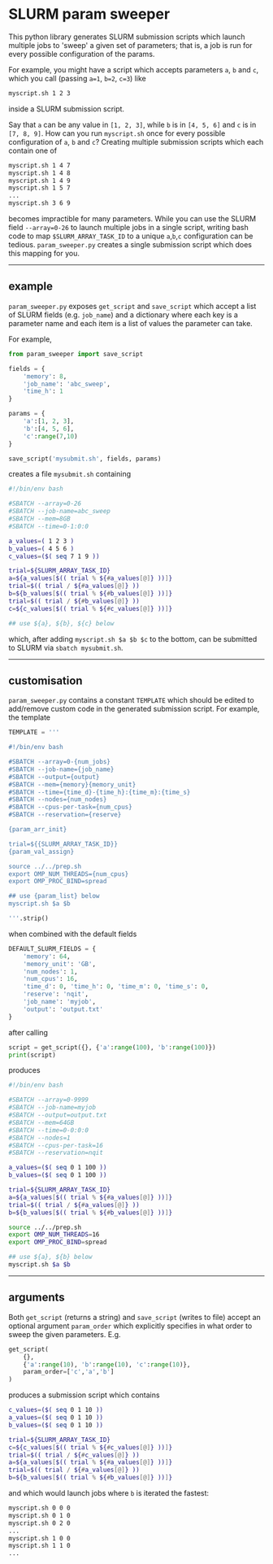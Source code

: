 # SLURM param sweeper

This python library generates SLURM submission scripts which launch multiple jobs to 'sweep' a given
set of parameters; that is, a job is run for every possible configuration of the params.

For example, you might have a script which accepts parameters `a`, `b` and `c`, which you call (passing `a=1`, `b=2`,
`c=3`) like
```bash
myscript.sh 1 2 3
```
inside a SLURM submission script.

Say that `a` can be any value in `[1, 2, 3]`, while `b` is in `[4, 5, 6]` and `c` is in `[7, 8, 9]`. 
How can you run `myscript.sh` once for every possible configuration of `a`, `b` and `c`?
Creating multiple submission scripts which each contain one of
```bash
myscript.sh 1 4 7
myscript.sh 1 4 8
myscript.sh 1 4 9
myscript.sh 1 5 7
...
myscript.sh 3 6 9
```
becomes impractible for many parameters. While you can use the SLURM field `--array=0-26` to launch multiple
jobs in a single script, writing bash code to map
`$SLURM_ARRAY_TASK_ID` to a unique `a`,`b`,`c` configuration can be tedious.
`param_sweeper.py` creates a single submission script which does this mapping for you.

-----------------

## example

`param_sweeper.py` exposes `get_script` and `save_script` which accept a list of SLURM fields (e.g. `job_name`) and 
a dictionary where each key is a parameter name and each item is a list of values the parameter can take.

For example,
```python
from param_sweeper import save_script

fields = {
    'memory': 8,
    'job_name': 'abc_sweep',
    'time_h': 1
}

params = {
    'a':[1, 2, 3],
    'b':[4, 5, 6],
    'c':range(7,10)
}

save_script('mysubmit.sh', fields, params)
```
creates a file `mysubmit.sh` containing
```bash
#!/bin/env bash

#SBATCH --array=0-26
#SBATCH --job-name=abc_sweep
#SBATCH --mem=8GB
#SBATCH --time=0-1:0:0

a_values=( 1 2 3 )
b_values=( 4 5 6 )
c_values=($( seq 7 1 9 ))

trial=${SLURM_ARRAY_TASK_ID}
a=${a_values[$(( trial % ${#a_values[@]} ))]}
trial=$(( trial / ${#a_values[@]} ))
b=${b_values[$(( trial % ${#b_values[@]} ))]}
trial=$(( trial / ${#b_values[@]} ))
c=${c_values[$(( trial % ${#c_values[@]} ))]}

## use ${a}, ${b}, ${c} below
```

which, after adding `myscript.sh $a $b $c` to the bottom, can be submitted to SLURM via `sbatch mysubmit.sh`.

-------------

## customisation

`param_sweeper.py` contains a constant `TEMPLATE` which should be edited to add/remove custom code in the 
generated submission script. For example, the template

```python
TEMPLATE = '''

#!/bin/env bash

#SBATCH --array=0-{num_jobs}
#SBATCH --job-name={job_name}
#SBATCH --output={output}
#SBATCH --mem={memory}{memory_unit}
#SBATCH --time={time_d}-{time_h}:{time_m}:{time_s}
#SBATCH --nodes={num_nodes}
#SBATCH --cpus-per-task={num_cpus}
#SBATCH --reservation={reserve}

{param_arr_init}

trial=${{SLURM_ARRAY_TASK_ID}}
{param_val_assign}

source ../../prep.sh
export OMP_NUM_THREADS={num_cpus}
export OMP_PROC_BIND=spread

## use {param_list} below
myscript.sh $a $b

'''.strip()
```
when combined with the default fields
```python
DEFAULT_SLURM_FIELDS = {
    'memory': 64,
    'memory_unit': 'GB',
    'num_nodes': 1,
    'num_cpus': 16,
    'time_d': 0, 'time_h': 0, 'time_m': 0, 'time_s': 0,
    'reserve': 'nqit',
    'job_name': 'myjob',
    'output': 'output.txt'
}
```
after calling
```python
script = get_script({}, {'a':range(100), 'b':range(100)})
print(script)
````
produces
```bash
#!/bin/env bash

#SBATCH --array=0-9999
#SBATCH --job-name=myjob
#SBATCH --output=output.txt
#SBATCH --mem=64GB
#SBATCH --time=0-0:0:0
#SBATCH --nodes=1
#SBATCH --cpus-per-task=16
#SBATCH --reservation=nqit

a_values=($( seq 0 1 100 ))
b_values=($( seq 0 1 100 ))

trial=${SLURM_ARRAY_TASK_ID}
a=${a_values[$(( trial % ${#a_values[@]} ))]}
trial=$(( trial / ${#a_values[@]} ))
b=${b_values[$(( trial % ${#b_values[@]} ))]}

source ../../prep.sh
export OMP_NUM_THREADS=16
export OMP_PROC_BIND=spread

## use ${a}, ${b} below
myscript.sh $a $b

```
--------------

## arguments

Both `get_script` (returns a string) and `save_script` (writes to file) accept an optional argument 
`param_order` which explicitly specifies in what order to sweep the given parameters.
E.g.
```python
get_script(
    {}, 
    {'a':range(10), 'b':range(10), 'c':range(10)},
    param_order=['c','a','b']
)
```
produces a submission script which contains 
```bash
c_values=($( seq 0 1 10 ))
a_values=($( seq 0 1 10 ))
b_values=($( seq 0 1 10 ))

trial=${SLURM_ARRAY_TASK_ID}
c=${c_values[$(( trial % ${#c_values[@]} ))]}
trial=$(( trial / ${#c_values[@]} ))
a=${a_values[$(( trial % ${#a_values[@]} ))]}
trial=$(( trial / ${#a_values[@]} ))
b=${b_values[$(( trial % ${#b_values[@]} ))]}
```
and which would launch jobs where `b` is iterated the fastest:
```bash
myscript.sh 0 0 0
myscript.sh 0 1 0
myscript.sh 0 2 0
...
myscript.sh 1 0 0
myscript.sh 1 1 0
...
```
